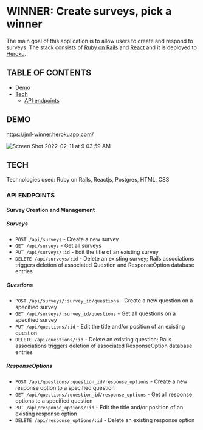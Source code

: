 # WINNER: Create surveys, pick a winner

The main goal of this application is to allow users to create and respond to surveys. The stack consists of [Ruby on Rails](https://rubyonrails.org/) and [React](https://reactjs.org/) and it is deployed to [Heroku](https://www.heroku.com/).

## TABLE OF CONTENTS

- [Demo](#Demo)
- [Tech](#Tech)
  - [API endpoints](#API-endpoints)

## DEMO

https://jml-winner.herokuapp.com/

![Screen Shot 2022-02-11 at 9 03 59 AM](https://user-images.githubusercontent.com/6218859/153639970-6d04eea4-0278-4b94-83cc-356a0dfb009e.png)

## TECH

Technologies used: Ruby on Rails, Reactjs, Postgres, HTML, CSS

### API ENDPOINTS

#### Survey Creation and Management

##### Surveys

- `POST /api/surveys` - Create a new survey
- `GET /api/surveys` - Get all surveys
- `PUT /api/surveys/:id` - Edit the title of an existing survey
- `DELETE /api/surveys/:id` - Delete an existing survey; Rails associations triggers deletion of associated Question and ResponseOption database entries

##### Questions

- `POST /api/surveys/:survey_id/questions` - Create a new question on a specified survey
- `GET /api/surveys/:survey_id/questions` - Get all questions on a specified survey
- `PUT /api/questions/:id` - Edit the title and/or position of an existing question
- `DELETE /api/questions/:id` - Delete an existing question; Rails associations triggers deletion of associated ResponseOption database entries

##### ResponseOptions

- `POST /api/questions/:question_id/response_options` - Create a new response option to a specified question
- `GET /api/questions/:question_id/response_options` - Get all response options to a specified question
- `PUT /api/response_options/:id` - Edit the title and/or position of an existing response option
- `DELETE /api/response_options/:id` - Delete an existing response option
